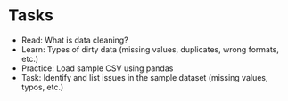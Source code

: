 # Tasks
- Read: What is data cleaning?
- Learn: Types of dirty data (missing values, duplicates, wrong formats, etc.)
- Practice: Load sample CSV using pandas
- Task: Identify and list issues in the sample dataset (missing values, typos, etc.)